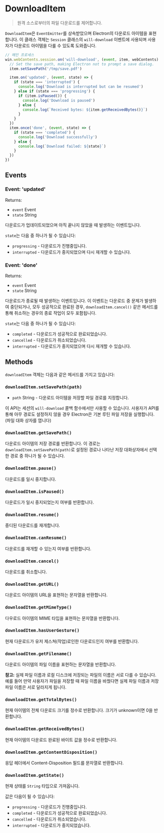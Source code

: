 # DownloadItem

> 원격 소스로부터의 파일 다운로드를 제어합니다.

`DownloadItem`은 `EventEmitter`를 상속받았으며 Electron의 다운로드 아이템을
표현합니다. 이 클래스 객체는 `Session` 클래스의 `will-download` 이벤트에 사용되며
사용자가 다운로드 아이템을 다룰 수 있도록 도와줍니다.

```javascript
// 메인 프로세스
win.webContents.session.on('will-download', (event, item, webContents) => {
  // Set the save path, making Electron not to prompt a save dialog.
  item.setSavePath('/tmp/save.pdf')

  item.on('updated', (event, state) => {
    if (state === 'interrupted') {
      console.log('Download is interrupted but can be resumed')
    } else if (state === 'progressing') {
      if (item.isPaused()) {
        console.log('Download is paused')
      } else {
        console.log(`Received bytes: ${item.getReceivedBytes()}`)
      }
    }
  })
  item.once('done', (event, state) => {
    if (state === 'completed') {
      console.log('Download successfully')
    } else {
      console.log(`Download failed: ${state}`)
    }
  })
})
```

## Events

### Event: 'updated'

Returns:

* `event` Event
* `state` String

다운로드가 업데이트되었으며 아직 끝나지 않았을 때 발생하는 이벤트입니다.

`state`는 다음 중 하나가 될 수 있습니다:

* `progressing` - 다운로드가 진행중입니다.
* `interrupted` - 다운로드가 중지되었으며 다시 재개할 수 있습니다.

### Event: 'done'

Returns:

* `event` Event
* `state` String

다운로드가 종료될 때 발생하는 이벤트입니다. 이 이벤트는 다운로드 중 문제가 발생하여
중단되거나, 모두 성공적으로 완료된 경우, `downloadItem.cancel()` 같은 메서드를 통해
취소하는 경우의 종료 작업이 모두 포함됩니다.

`state`는 다음 중 하나가 될 수 있습니다:

* `completed` - 다운로드가 성공적으로 완료되었습니다.
* `cancelled` - 다운로드가 취소되었습니다.
* `interrupted` - 다운로드가 중지되었으며 다시 재개할 수 있습니다.

## Methods

`downloadItem` 객체는 다음과 같은 메서드를 가지고 있습니다:

### `downloadItem.setSavePath(path)`

* `path` String - 다운로드 아이템을 저장할 파일 경로를 지정합니다.

이 API는 세션의 `will-download` 콜백 함수에서만 사용할 수 있습니다. 사용자가 API를
통해 아무 경로도 설정하지 않을 경우 Electron은 기본 루틴 파일 저장을 실행합니다.
(파일 대화 상자를 엽니다)

### `downloadItem.getSavePath()`

다운로드 아이템의 저장 경로를 반환합니다. 이 경로는
`downloadItem.setSavePath(path)`로 설정된 경로나 나타난 저장 대화상자에서 선택한
경로 중 하나가 될 수 있습니다.

### `downloadItem.pause()`

다운로드를 일시 중지합니다.

### `downloadItem.isPaused()`

다운로드가 일시 중지되었는지 여부를 반환합니다.

### `downloadItem.resume()`

중디된 다운로드를 재개합니다.

### `downloadItem.canResume()`

다운로드를 재개할 수 있는지 여부를 반환합니다.

### `downloadItem.cancel()`

다운로드를 취소합니다.

### `downloadItem.getURL()`

다운로드 아이템의 URL을 표현하는 문자열을 반환합니다.

### `downloadItem.getMimeType()`

다우로드 아이템의 MIME 타입을 표현하는 문자열을 반환합니다.

### `downloadItem.hasUserGesture()`

현재 다운로드가 유저 제스쳐(작업)로인한 다운로드인지 여부를 반환합니다.

### `downloadItem.getFilename()`

다운로드 아이템의 파일 이름을 표현하는 문자열을 반환합니다.

**참고:** 실제 파일 이름과 로컬 디스크에 저장되는 파일의 이름은 서로 다를 수 있습니다.
예를 들어 만약 사용자가 파일을 저장할 때 파일 이름을 바꿨다면 실제 파일 이름과 저장
파일 이름은 서로 달라지게 됩니다.

### `downloadItem.getTotalBytes()`

현재 아이템의 전체 다운로드 크기를 정수로 반환합니다. 크기가 unknown이면 0을
반환합니다.

### `downloadItem.getReceivedBytes()`

현재 아이템의 다운로드 완료된 바이트 값을 정수로 반환합니다.

### `downloadItem.getContentDisposition()`

응답 헤더에서 Content-Disposition 필드를 문자열로 반환합니다.

### `downloadItem.getState()`

현재 상태를 `String` 타입으로 가져옵니다.

값은 다음이 될 수 있습니다:

* `progressing` - 다운로드가 진행중입니다.
* `completed` - 다운로드가 성공적으로 완료되었습니다.
* `cancelled` - 다운로드가 취소되었습니다.
* `interrupted` - 다운로드가 중지되었습니다.
